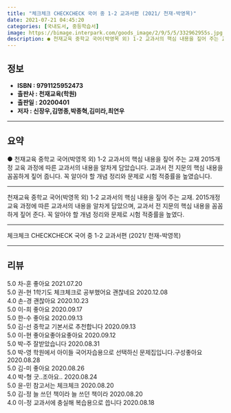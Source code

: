 ```yaml
---
title: "체크체크 CHECKCHECK 국어 중 1-2 교과서편 (2021/ 천재-박영목)"
date: 2021-07-21 04:45:20
categories: [국내도서, 중등학습서]
image: https://bimage.interpark.com/goods_image/2/9/5/5/332962955s.jpg
description: ● 천재교육 중학교 국어(박영목 외) 1-2 교과서의 핵심 내용을 짚어 주는 교재 2015개정 교육 과정에 따른 교과서의 내용을 알차게 담았습니다. 교과서 전 지문의 핵심 내용을 꼼꼼하게 짚어 줍니다. 꼭 알아야 할 개념 정리와 문제로 시험 적중률을 높였습니다.
---
```


## **정보**

- **ISBN : 9791125952473**
- **출판사 : 천재교육(학원)**
- **출판일 : 20200401**
- **저자 : 신장우,김명종,박종혁,김미라,최연우**

------



## **요약**

●  천재교육 중학교 국어(박영목 외) 1-2 교과서의 핵심 내용을 짚어 주는 교재 2015개정 교육 과정에 따른 교과서의 내용을 알차게 담았습니다. 교과서 전 지문의 핵심 내용을 꼼꼼하게 짚어 줍니다. 꼭 알아야 할 개념 정리와 문제로 시험 적중률을 높였습니다.

------

천재교육 중학교 국어(박영목 외) 1-2 교과서의 핵심 내용을 짚어 주는 교재. 2015개정 교육 과정에 따른 교과서의 내용을 알차게 담았으며, 교과서 전 지문의 핵심 내용을 꼼꼼하게 짚어 준다. 꼭 알아야 할 개념 정리와 문제로 시험 적중률을 높였다.

------


체크체크 CHECKCHECK 국어 중 1-2 교과서편 (2021/ 천재-박영목) 

------


## **리뷰** 

5.0 차-훈 좋아요 2021.07.20 <br/>5.0 권-현 1학기도 체크체크로 공부했어요  괜찮네요 2020.12.08 <br/>4.0 손-경 괜찮아요 2020.10.23 <br/>5.0 이-희 좋아요 2020.09.17 <br/>5.0 한-수 좋아요 2020.09.13 <br/>5.0 김-선 중학교 기본서로 추천합니다  2020.09.13 <br/>5.0 이-현 좋아요좋아요좋아요 2020.09.12 <br/>5.0 박-주 잘받았습니다 2020.08.31 <br/>5.0 박-영 학원에서 아이들 국어자습용으로 선택하신 문제집입니다.구성좋아요 2020.08.28 <br/>5.0 김-미 좋아요 2020.08.26 <br/>4.0 박-형 굿..조아요.. 2020.08.24 <br/>5.0 윤-민 참고서는 체크체크 2020.08.20 <br/>5.0 김-정 늘 쓰던 책이라 늘 쓰던 책이라  2020.08.20 <br/>4.0 이-정 교과서에 충실해 복습용으로 씁니다 2020.08.18 <br/>